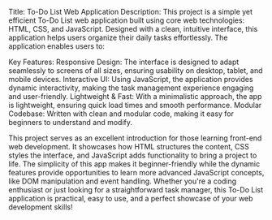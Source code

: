 Title: To-Do List Web Application
Description:
This project is a simple yet efficient To-Do List web application built using core web technologies: HTML, CSS, and JavaScript. Designed with a clean, intuitive interface, this application helps users organize their daily tasks effortlessly.
The application enables users to:

Key Features:
Responsive Design: The interface is designed to adapt seamlessly to screens of all sizes, ensuring usability on desktop, tablet, and mobile devices.
Interactive UI: Using JavaScript, the application provides dynamic interactivity, making the task management experience engaging and user-friendly.
Lightweight & Fast: With a minimalistic approach, the app is lightweight, ensuring quick load times and smooth performance.
Modular Codebase: Written with clean and modular code, making it easy for beginners to understand and modify.

This project serves as an excellent introduction for those learning front-end web development. It showcases how HTML structures the content, CSS styles the interface, and JavaScript adds functionality to bring a project to life. The simplicity of this app makes it beginner-friendly while the dynamic features provide opportunities to learn more advanced JavaScript concepts, like DOM manipulation and event handling.
Whether you're a coding enthusiast or just looking for a straightforward task manager, this To-Do List application is practical, easy to use, and a perfect showcase of your web development skills!
